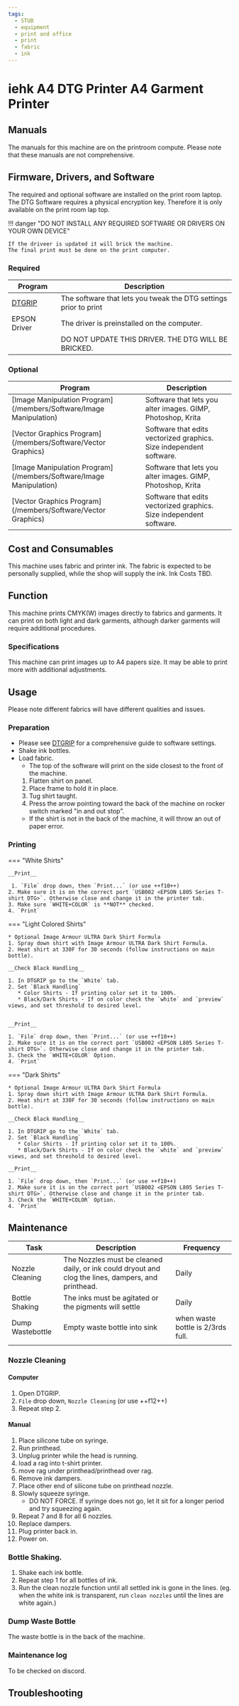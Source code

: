 ```yaml
---
tags:
  - STUB
  - equipment
  - print and office
  - print
  - fabric
  - ink
---
```

# iehk A4 DTG Printer A4 Garment Printer

## Manuals 
The manuals for this machine are on the printroom compute.
Please note that these manuals are not comprehensive.

## Firmware, Drivers, and Software
The required and optional software are installed on the print room laptop.
The DTG Software requires a physical encryption key.
Therefore it is only available on the print room lap top.

!!! danger "DO NOT INSTALL ANY REQUIRED SOFTWARE OR DRIVERS ON YOUR OWN DEVICE"

    If the driveer is updated it will brick the machine.
    The final print must be done on the print computer.

### Required

| Program                          | Description                                                      |
|----------------------------------|------------------------------------------------------------------|
| [DTGRIP](/members/Software/DTGRIP) | The software that lets you tweak the DTG settings prior to print |
| EPSON Driver                     | The driver is preinstalled on the computer.                      |
|                                  | DO NOT UPDATE THIS DRIVER. THE DTG WILL BE BRICKED.              |

### Optional

| Program                                                          | Description                                                         |
|------------------------------------------------------------------|---------------------------------------------------------------------|
| [Image Manipulation Program](/members/Software/Image Manipulation) | Software that lets you alter images. GIMP, Photoshop, Krita         |
| [Vector Graphics Program](/members/Software/Vector Graphics)       | Software that edits vectorized graphics. Size independent software. |
| [Image Manipulation Program](/members/Software/Image Manipulation) | Software that lets you alter images. GIMP, Photoshop, Krita         |
| [Vector Graphics Program](/members/Software/Vector Graphics)       | Software that edits vectorized graphics. Size independent software. |

## Cost and Consumables 
This machine uses fabric and printer ink.
The fabric is expected to be personally supplied, while the shop will supply the ink.
Ink Costs TBD.

## Function
This machine prints CMYK(W) images directly to fabrics and garments.
It can print on both light and dark garments, although darker garments will require additional procedures.
    
### Specifications
This machine can print images up to A4 papers size.
It may be able to print more with additional adjustments.

## Usage
Please note different fabrics will have different qualities and issues.
### Preparation
* Please see [DTGRIP](/members/Software/DTGRIP) for a comprehensive guide to software settings.
* Shake ink bottles.
* Load fabric.
   * The top of the software will print on the side closest to the front of the machine. 
   1. Flatten shirt on panel.
   2. Place frame to hold it in place.
   3. Tug shirt taught.
   4. Press the arrow pointing toward the back of the machine on rocker switch marked "in and out stop".
    - If the shirt is not in the back of the machine, it will throw an out of paper error.

### Printing

=== "White Shirts"

    __Print__

  	 1. `File` drop down, then `Print...` (or use ++f10++)
    2. Make sure it is on the correct port `USB002 <EPSON L805 Series T-shirt DTG>`. Otherwise close and change it in the printer tab.
    3. Make sure `WHITE+COLOR` is **NOT** checked.
    4. `Print`

=== "Light Colored Shirts"

    * Optional Image Armour ULTRA Dark Shirt Formula
    1. Spray down shirt with Image Armour ULTRA Dark Shirt Formula.
    2. Heat shirt at 330F for 30 seconds (follow instructions on main bottle).

    __Check Black Handling__

    1. In DTGRIP go to the `White` tab.
    2. Set `Black Handling`
       * Color Shirts - If printing color set it to 100%. 
       * Black/Dark Shirts - If on color check the `white` and `preview` views, and set threshold to desired level.


    __Print__

    1. `File` drop down, then `Print...` (or use ++f10++)
    2. Make sure it is on the correct port `USB002 <EPSON L805 Series T-shirt DTG>`. Otherwise close and change it in the printer tab.
    3. Check the `WHITE+COLOR` Option.
    4. `Print`

=== "Dark Shirts"

    * Optional Image Armour ULTRA Dark Shirt Formula
    1. Spray down shirt with Image Armour ULTRA Dark Shirt Formula.
    2. Heat shirt at 330F for 30 seconds (follow instructions on main bottle).

    __Check Black Handling__

    1. In DTGRIP go to the `White` tab.
    2. Set `Black Handling`
       * Color Shirts - If printing color set it to 100%. 
       * Black/Dark Shirts - If on color check the `white` and `preview` views, and set threshold to desired level.

    __Print__

    1. `File` drop down, then `Print...` (or use ++f10++)
    2. Make sure it is on the correct port `USB002 <EPSON L805 Series T-shirt DTG>`. Otherwise close and change it in the printer tab.
    3. Check the `WHITE+COLOR` Option.
    4. `Print`

## Maintenance
| Task             | Description                                                                                        | Frequency                         |
|------------------|----------------------------------------------------------------------------------------------------|-----------------------------------|
| Nozzle Cleaning  | The Nozzles must be cleaned daily, or ink could dryout and clog the lines, dampers, and printhead. | Daily                             |
| Bottle Shaking   | The inks must be agitated or the pigments will settle                                              | Daily                             |
| Dump Wastebottle | Empty waste bottle into sink                                                                       | when waste bottle is 2/3rds full. |
|                  |                                                                                                    |                                   |

### Nozzle Cleaning
#### Computer
1. Open DTGRIP.
2. `File` drop down, `Nozzle Cleaning` (or use ++f12++)
3. Repeat step 2.

#### Manual
1. Place silicone tube on syringe.
2. Run printhead.
3. Unplug printer while the head is running.
4. load a rag into t-shirt printer.
5. move rag under printhead/printhead over rag.
6. Remove ink dampers.
7. Place other end of silicone tube on printhead nozzle.
8. Slowly squeeze syringe.
   * DO NOT FORCE. If syringe does not go, let it sit for a longer period and try squeezing again.
9. Repeat 7 and 8 for all 6 nozzles.
10. Replace dampers.
11. Plug printer back in.
12. Power on.

### Bottle Shaking.
1. Shake each ink bottle.
2. Repeat step 1 for all bottles of ink.
3. Run the clean nozzle function until all settled ink is gone in the lines. (eg. when the white ink is transparent, run `clean nozzles` until the lines are white again.)

### Dump Waste Bottle 
The waste bottle is in the back of the machine.

### Maintenance log
To be checked on discord.

## Troubleshooting
